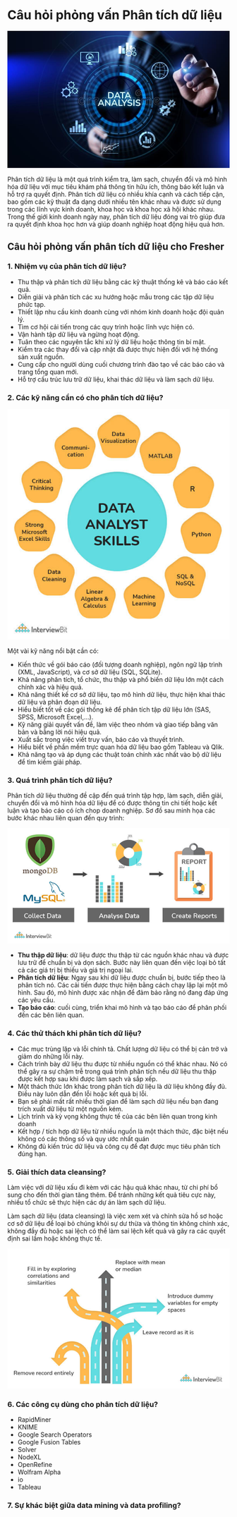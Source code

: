 # Câu hỏi phỏng vấn Phân tích dữ liệu

![](./assets/data-analysis.jpg)

Phân tích dữ liệu là một quá trình kiểm tra, làm sạch, chuyển đổi và mô hình hóa dữ liệu với mục tiêu khám phá thông tin hữu ích, thông báo kết luận và hỗ trợ ra quyết định. Phân tích dữ liệu có nhiều khía cạnh và cách tiếp cận, bao gồm các kỹ thuật đa dạng dưới nhiều tên khác nhau và được sử dụng trong các lĩnh vực kinh doanh, khoa học và khoa học xã hội khác nhau. Trong thế giới kinh doanh ngày nay, phân tích dữ liệu đóng vai trò giúp đưa ra quyết định khoa học hơn và giúp doanh nghiệp hoạt động hiệu quả hơn.

## Câu hỏi phỏng vấn phân tích dữ liệu cho Fresher

### 1. Nhiệm vụ của phân tích dữ liệu?

- Thu thập và phân tích dữ liệu bằng các kỹ thuật thống kê và báo cáo kết quả.
- Diễn giải và phân tích các xu hướng hoặc mẫu trong các tập dữ liệu phức tạp.
- Thiết lập nhu cầu kinh doanh cùng với nhóm kinh doanh hoặc đội quản lý.
- Tìm cơ hội cải tiến trong các quy trình hoặc lĩnh vực hiện có.
- Vận hành tập dữ liệu và ngừng hoạt động.
- Tuân theo các nguyên tắc khi xử lý dữ liệu hoặc thông tin bí mật.
- Kiểm tra các thay đổi và cập nhật đã được thực hiện đối với hệ thống sản xuất nguồn.
- Cung cấp cho người dùng cuối chương trình đào tạo về các báo cáo và trang tổng quan mới.
- Hỗ trợ cấu trúc lưu trữ dữ liệu, khai thác dữ liệu và làm sạch dữ liệu.

### 2. Các kỹ năng cần có cho phân tích dữ liệu?

![](./assets/key_skills_usually_required_for_a_data_analyst.jpg)

Một vài kỹ năng nổi bật cần có:
- Kiến thức về gói báo cáo (đối tượng doanh nghiệp), ngôn ngữ lập trình (XML, JavaScript), và cơ sở dữ liệu (SQL, SQLite).
- Khả năng phân tích, tổ chức, thu thập và phổ biến dữ liệu lớn một cách chính xác và hiệu quả.
- Khả năng thiết kế cơ sở dữ liệu, tạo mô hình dữ liệu, thực hiện khai thác dữ liệu và phân đoạn dữ liệu.
- Hiểu biết tốt về các gói thống kê để phân tích tập dữ liệu lớn (SAS, SPSS, Microsoft Excel,...).
- Kỹ năng giải quyết vấn đề, làm việc theo nhóm và giao tiếp bằng văn bản và bằng lời nói hiệu quả.
- Xuất sắc trong việc viết truy vấn, báo cáo và thuyết trình.
- Hiểu biết về phần mềm trực quan hóa dữ liệu bao gồm Tableau và Qlik.
- Khả năng tạo và áp dụng các thuật toán chính xác nhất vào bộ dữ liệu để tìm kiếm giải pháp.

### 3. Quá trình phân tích dữ liệu?

Phân tích dữ liệu thường đề cập đến quá trình tập hợp, làm sạch, diễn giải, chuyển đổi và mô hình hóa dữ liệu để có được thông tin chi tiết hoặc kết luận và tạo báo cáo có ích chop doanh nghiệp. Sơ đồ sau minh họa các bước khác nhau liên quan đến quy trình:

![](./assets/data_analysis_process.jpg)

- **Thu thập dữ liệu**: dữ liệu được thu thập từ các nguồn khác nhau và được lưu trữ để chuẩn bị và dọn sách. Bước này liên quan đến việc loại bỏ tất cả các giá trị bị thiếu và giá trị ngoại lai.
- **Phân tích dữ liệu**: Ngay sau khi dữ liệu được chuẩn bị, bước tiếp theo là phân tích nó. Các cải tiến được thực hiện bằng cách chạy lặp lại một mô hình. Sau đó, mô hình được xác nhận để đảm bảo rằng nó đang đáp ứng các yêu cầu. 
- **Tạo báo cáo**: cuối cùng, triển khai mô hình và tạo báo cáo để phân phối đến các bên liên quan.

### 4. Các thử thách khi phân tích dữ liệu?

- Các mục trùng lặp và lỗi chính tả. Chất lượng dữ liệu có thể bị cản trở và giảm do những lỗi này.
- Cách trình bày dữ liệu thu được từ nhiều nguồn có thể khác nhau. Nó có thể gây ra sự chậm trễ trong quá trình phân tích nếu dữ liệu thu thập được kết hợp sau khi được làm sạch và sắp xếp.
- Một thách thức lớn khác trong phân tích dữ liệu là dữ liệu không đầy đủ. Điều này luôn dẫn đến lỗi hoặc kết quả bị lỗi.
- Bạn sẽ phải mất rất nhiều thời gian để làm sạch dữ liệu nếu bạn đang trích xuất dữ liệu từ một nguồn kém.
- Lịch trình và kỳ vọng không thực tế của các bên liên quan trong kinh doanh
- Kết hợp / tích hợp dữ liệu từ nhiều nguồn là một thách thức, đặc biệt nếu không có các thông số và quy ước nhất quán
- Không đủ kiến trúc dữ liệu và công cụ để đạt được mục tiêu phân tích đúng hạn.

### 5. Giải thích data cleansing?

Làm việc với dữ liệu xấu đi kèm với các hậu quả khác nhau, từ chi phí bổ sung cho đến thời gian tăng thêm. Để tránh những kết quả tiêu cực này, nhiều tổ chức sẽ thực hiện các dự án làm sạch dữ liệu.

Làm sạch dữ liệu (data cleansing) là việc xem xét và chỉnh sửa hồ sơ hoặc cơ sở dữ liệu để loại bỏ chúng khỏi sự dư thừa và thông tin không chính xác, không đầy đủ hoặc sai lệch có thể làm sai lệch kết quả và gây ra các quyết định sai lầm hoặc không thực tế.

![](./assets/Data_Cleaning.jpg)

### 6. Các công cụ dùng cho phân tích dữ liệu?

- RapidMiner 
- KNIME 
- Google Search Operators 
- Google Fusion Tables 
- Solver 
- NodeXL 
- OpenRefine 
- Wolfram Alpha 
- io 
- Tableau

### 7. Sự khác biệt giữa data mining và data profiling?

